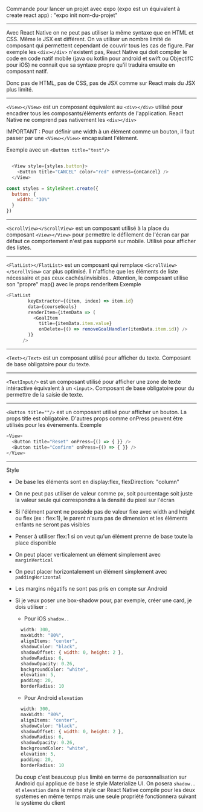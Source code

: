 Commande pour lancer un projet avec expo (expo est un équivalent à create react app) : "expo init nom-du-projet"



--------------------------------
Avec React Native on ne peut pas utiliser la même syntaxe que en HTML et CSS. Même le JSX est différent. On va utiliser un nombre limité de composant qui permettent cependant de couvrir tous les cas de figure.
Par exemple les `<div></div>` n'existent pas, React Native qui doit compiler le code en code natif mobile (java ou kotlin pour android et swift ou ObjectifC pour iOS) ne connait que sa syntaxe propre qu'il traduira ensuite en composant natif.

Donc pas de HTML, pas de CSS, pas de JSX comme sur React mais du JSX plus limité.



---------------------------------
`<View></View>` est un composant équivalent au `<div></div>` utilisé pour encadrer tous les composants/éléments enfants de l'application. React Native ne comprend pas nativement les `<div></div>`

IMPORTANT : Pour définir une width à un élément comme un bouton, il faut passer par une `<View></View>` encapsulant l'élément.

Exemple avec un `<Button title="test"/>`
```javascript

  <View style={styles.button}>
    <Button title="CANCEL" color="red" onPress={onCancel} />
  </View>

const styles = StyleSheet.create({
  button: {
    width: "30%"
  }
})
```

--------------------------------
`<ScrollView></ScrollView>` est un composant utilisé à la place du composant `<View></View>` pour permettre le défilement de l'écran car par défaut ce comportement n'est pas supporté sur mobile. Utilisé pour afficher des listes.



--------------------------------
`<FlatList></FlatList>` est un composant qui remplace `<ScrollView></ScrollView>` car plus optimisé. Il n'affiche que les éléments de liste nécessaire et pas ceux cachés/invisibles..
Attention, le composant utilise son "propre" map() avec le props renderItem
Exemple  
```javascript
<FlatList
        keyExtractor={(item, index) => item.id}
        data={courseGoals}
        renderItem={itemData => (
          <GoalItem
            title={itemData.item.value}
            onDelete={() => removeGoalHandler(itemData.item.id)} />
        )}
      />
```



--------------------------------
`<Text></Text>` est un composant utilisé pour afficher du texte. Composant de base obligatoire pour du texte.



--------------------------------
`<TextInput/>` est un composant utilisé pour afficher une zone de texte intéractive équivalent à un `<input>`. Composant de base obligatoire pour du permettre de la saisie de texte.



--------------------------------
`<Button title=""/>` est un composant utilisé pour afficher un bouton. La props title est obligatoire. D'autres props comme onPress peuvent être utilisés pour les évènements.
Exemple
```javascript
<View>
  <Button title="Reset" onPress={() => { }} />
  <Button title="Confirm" onPress={() => { }} />
</View>
```

--------------------------------
Style

- De base les éléments sont en display:flex, flexDirection: "column"

- On ne peut pas utiliser de valeur comme px, soit pourcentage soit juste la valeur seule qui correspondra à la densité du pixel sur l'écran

- Si l'élément parent ne possède pas de valeur fixe avec width and height ou flex (ex : flex:1), le parent n'aura pas de dimension et les éléments enfants ne seront pas visibles

- Penser à utiliser flex:1 si on veut qu'un élément prenne de base toute la place disponible

- On peut placer verticalement un élément simplement avec `marginVertical`

- On peut placer horizontalement un élément simplement avec `paddingHorizontal`

- Les margins négatifs ne sont pas pris en compte sur Android

- Si je veux poser une box-shadow pour, par exemple, créer une card, je dois utiliser :
  - Pour iOS `shadow..`
  ```javascript
    width: 300,
    maxWidth: "80%",
    alignItems: "center",
    shadowColor: "black",
    shadowOffset: { width: 0, height: 2 },
    shadowRadius: 6,
    shadowOpacity: 0.26,
    backgroundColor: "white",
    elevation: 5,
    padding: 20,
    borderRadius: 10
   ```
  - Pour Android `elevation`
  ```javascript
    width: 300,
    maxWidth: "80%",
    alignItems: "center",
    shadowColor: "black",
    shadowOffset: { width: 0, height: 2 },
    shadowRadius: 6,
    shadowOpacity: 0.26,
    backgroundColor: "white",
    elevation: 5,
    padding: 20,
    borderRadius: 10
  ```
  Du coup c'est beaucoup plus limité en terme de personnalisation sur Android qui applique de base le style Materialize UI. On posera `shadow..` et `elevation` dans le même style car React Native compile pour les deux systèmes en même temps mais une seule propriété fonctionnera suivant le système du client

